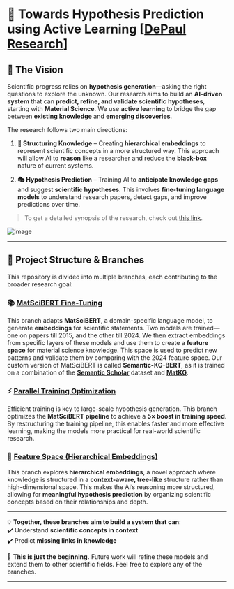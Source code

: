 # 🚀 Towards Hypothesis Prediction using Active Learning [[DePaul Research](https://drive.google.com/file/d/17-rAkKbAvTCTzBNMniW6QPe66BzO36h-/view?usp=sharing)]

## 🧠 **The Vision**  

Scientific progress relies on **hypothesis generation**—asking the right questions to explore the unknown. Our research aims to build an **AI-driven system** that can **predict, refine, and validate scientific hypotheses**, starting with **Material Science**. We use **active learning** to bridge the gap between **existing knowledge** and **emerging discoveries**.

The research follows two main directions:

1. **🧩 Structuring Knowledge** – Creating **hierarchical embeddings** to represent scientific concepts in a more structured way. This approach will allow AI to **reason** like a researcher and reduce the **black-box** nature of current systems.
  
2. **🎭 Hypothesis Prediction** – Training AI to **anticipate knowledge gaps** and suggest **scientific hypotheses**. This involves **fine-tuning language models** to understand research papers, detect gaps, and improve predictions over time.

> To get a detailed synopsis of the research, check out [this link](https://drive.google.com/file/d/17-rAkKbAvTCTzBNMniW6QPe66BzO36h-/view?usp=sharing).

![image](https://github.com/user-attachments/assets/b650a66d-18e1-48fd-97dd-43fe8e650bb9)


---

## 🔀 **Project Structure & Branches**  

This repository is divided into multiple branches, each contributing to the broader research goal:

### 📚 **[MatSciBERT Fine-Tuning](https://github.com/Stark16/Hypothesis_Generation_Active_Learning/tree/matscibert)**  
This branch adapts **MatSciBERT**, a domain-specific language model, to generate **embeddings** for scientific statements. Two models are trained—one on papers till 2015, and the other till 2024. We then extract embeddings from specific layers of these models and use them to create a **feature space** for material science knowledge. This space is used to predict new patterns and validate them by comparing with the 2024 feature space. Our custom version of MatSciBERT is called **Semantic-KG-BERT**, as it is trained on a combination of the **[Semantic Scholar](https://www.semanticscholar.org/about)** dataset and **[MatKG](https://openreview.net/pdf?id=cR1iE6MQ1y)**.

### ⚡ **[Parallel Training Optimization](https://github.com/Stark16/Hypothesis_Generation_Active_Learning/tree/parallel_training)**  
Efficient training is key to large-scale hypothesis generation. This branch optimizes the **MatSciBERT pipeline** to achieve a **5× boost in training speed**. By restructuring the training pipeline, this enables faster and more effective learning, making the models more practical for real-world scientific research.

### 🌳 **[Feature Space (Hierarchical Embeddings)](https://github.com/Stark16/Hypothesis_Generation_Active_Learning/tree/feature_space)**  
This branch explores **hierarchical embeddings**, a novel approach where knowledge is structured in a **context-aware, tree-like** structure rather than high-dimensional space. This makes the AI’s reasoning more structured, allowing for **meaningful hypothesis prediction** by organizing scientific concepts based on their relationships and depth.

---

💡 **Together, these branches aim to build a system that can**:  
✔️ Understand **scientific concepts in context**  
✔️ Predict **missing links in knowledge**  

🚀 **This is just the beginning.** Future work will refine these models and extend them to other scientific fields. Feel free to explore any of the branches.

---
